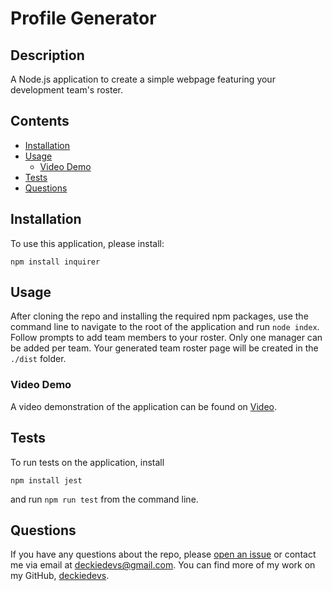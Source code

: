 # Profile Generator


## Description
A Node.js application to create a simple webpage featuring your development team's roster.

## Contents
* [Installation](#Installation)
* [Usage](#Usage)
   * [Video Demo](#Video-Demo)
* [Tests](#Tests)
* [Questions](#Questions)


## Installation
To use this application, please install: 
```
npm install inquirer
```
    
## Usage
After cloning the repo and installing the required npm packages, use the command line to navigate to the root of the application and run `node index`.  Follow prompts to add team members to your roster.  Only one manager can be added per team.  Your generated team roster page will be created in the `./dist` folder. 
    
### Video Demo
A video demonstration of the application can be found on [Video](https://watch.screencastify.com/v/aLexRu5kqQPH12FPxi1Z).


## Tests
To run tests on the application, install
```
npm install jest
```

and run `npm run test` from the command line.
    
## Questions
If you have any questions about the repo, please [open an issue](https://github.com/deckiedevs/team-profile-generator/issues) or contact me via email at deckiedevs@gmail.com. You can find more of my work on my GitHub, [deckiedevs](https://github.com/deckiedevs/).
    
